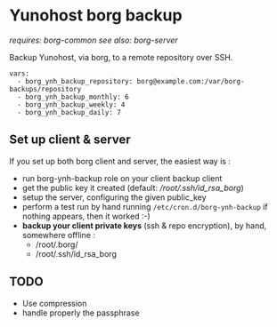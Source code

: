Yunohost borg backup
====================

*requires: borg-common*
*see also: borg-server*

Backup Yunohost, via borg, to a remote repository over SSH.

    vars:
      - borg_ynh_backup_repository: borg@example.com:/var/borg-backups/repository
      - borg_ynh_backup_monthly: 6
      - borg_ynh_backup_weekly: 4
      - borg_ynh_backup_daily: 7

Set up client & server
----------------------

If you set up both borg client and server, the easiest way is :

- run borg-ynh-backup role on your client backup client
- get the public key it created (default: */root/.ssh/id_rsa_borg*)
- setup the server, configuring the given public_key
- perform a test run by hand running `/etc/cron.d/borg-ynh-backup` if nothing
  appears, then it worked :-)
- **backup your client private keys** (ssh & repo encryption), by hand, somewhere offline :
  - /root/.borg/
  - /root/.ssh/id_rsa_borg

TODO
----

- Use compression
- handle properly the passphrase
